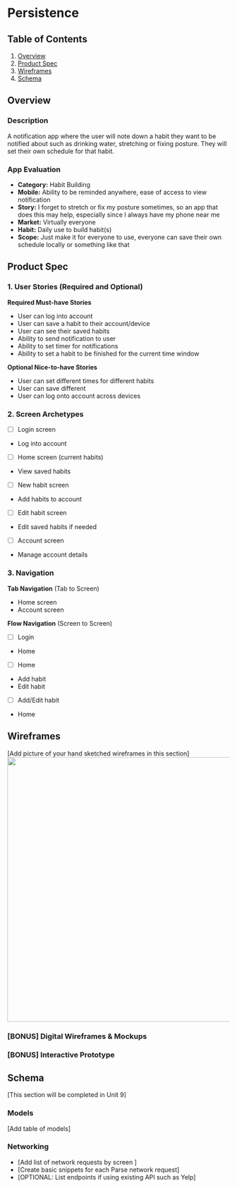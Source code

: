 # Persistence

## Table of Contents

1. [Overview](#Overview)
2. [Product Spec](#Product-Spec)
3. [Wireframes](#Wireframes)
4. [Schema](#Schema)

## Overview

### Description

A notification app where the user will note down a habit they want to be notified about such as drinking water, stretching or fixing posture. They will set their own schedule for that habit.

### App Evaluation

- **Category:** Habit Building
- **Mobile:** Ability to be reminded anywhere, ease of access to view notification
- **Story:** I forget to stretch or fix my posture sometimes, so an app that does this may help, especially since I always have my phone near me
- **Market:** Virtually everyone
- **Habit:** Daily use to build habit(s)
- **Scope:** Just make it for everyone to use, everyone can save their own schedule locally or something like that

## Product Spec

### 1. User Stories (Required and Optional)

**Required Must-have Stories**

* User can log into account
* User can save a habit to their account/device
* User can see their saved habits
* Ability to send notification to user
* Ability to set timer for notifications
* Ability to set a habit to be finished for the current time window

**Optional Nice-to-have Stories**

* User can set different times for different habits
* User can save different
* User can log onto account across devices

### 2. Screen Archetypes

- [ ] Login screen
* Log into account
- [ ] Home screen (current habits)
* View saved habits
- [ ] New habit screen
* Add habits to account
- [ ] Edit habit screen
* Edit saved habits if needed
- [ ] Account screen
* Manage account details

### 3. Navigation

**Tab Navigation** (Tab to Screen)

* Home screen
* Account screen

**Flow Navigation** (Screen to Screen)

- [ ] Login
* Home

- [ ] Home
* Add habit
* Edit habit

- [ ] Add/Edit habit
* Home

## Wireframes

[Add picture of your hand sketched wireframes in this section]
<img src="YOUR_WIREFRAME_IMAGE_URL" width=600>

### [BONUS] Digital Wireframes & Mockups

### [BONUS] Interactive Prototype

## Schema 

[This section will be completed in Unit 9]

### Models

[Add table of models]

### Networking

- [Add list of network requests by screen ]
- [Create basic snippets for each Parse network request]
- [OPTIONAL: List endpoints if using existing API such as Yelp]
